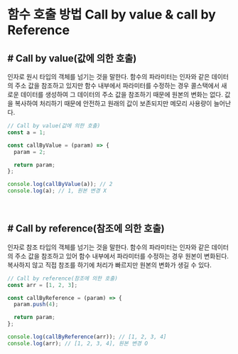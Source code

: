 # **함수 호출 방법 Call by value & call by Reference**

## **# Call by value(값에 의한 호출)**

인자로 원시 타입의 객체를 넘기는 것을 말한다. 함수의 파라미터는 인자와 같은 데이터의 주소 값을 참조하고 있지만 함수 내부에서 파라미터를 수정하는 경우 콜스택에서 새로운 데이터를 생성하여 그 데이터의 주소 값을 참조하기 때문에 원본의 변화는 없다. 값을 복사하여 처리하기 때문에 안전하고 원래의 값이 보존되지만 메모리 사용량이 늘어난다.

```js
// Call by value(값에 의한 호출)
const a = 1;

const callByValue = (param) => {
  param = 2;

  return param;
};

console.log(callByValue(a)); // 2
console.log(a); // 1, 원본 변경 X
```

<br>

## **# Call by reference(참조에 의한 호출)**

인자로 참조 타입의 객체를 넘기는 것을 말한다. 함수의 파라미터는 인자와 같은 데이터의 주소 값을 참조하고 있어 함수 내부에서 파라미터를 수정하는 경우 원본이 변화된다. 복사하지 않고 직접 참조를 하기에 처리가 빠르지만 원본의 변화가 생길 수 있다.

```js
// Call by reference(참조에 의한 호출)
const arr = [1, 2, 3];

const callByReference = (param) => {
  param.push(4);

  return param;
};

console.log(callByReference(arr)); // [1, 2, 3, 4]
console.log(arr); // [1, 2, 3, 4], 원본 변경 O
```

<br>
